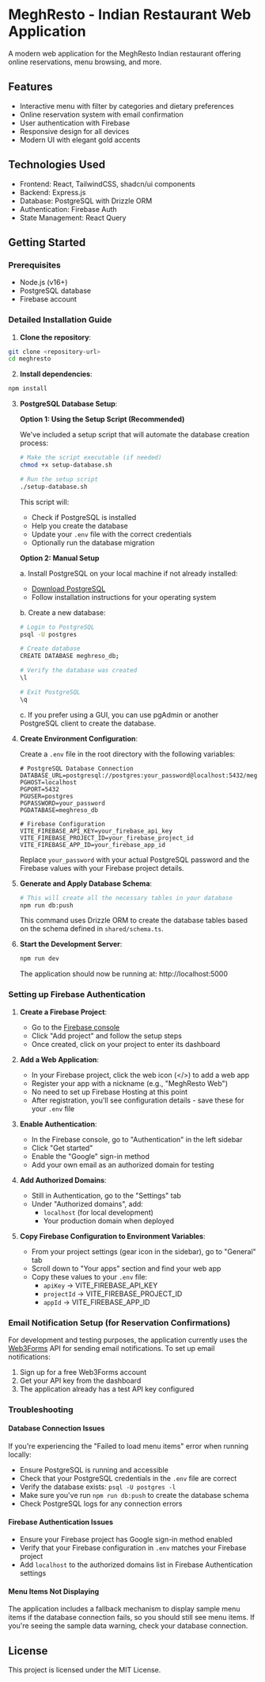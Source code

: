 # MeghResto - Indian Restaurant Web Application

A modern web application for the MeghResto Indian restaurant offering online reservations, menu browsing, and more.

## Features

- Interactive menu with filter by categories and dietary preferences
- Online reservation system with email confirmation
- User authentication with Firebase
- Responsive design for all devices
- Modern UI with elegant gold accents

## Technologies Used

- Frontend: React, TailwindCSS, shadcn/ui components
- Backend: Express.js
- Database: PostgreSQL with Drizzle ORM
- Authentication: Firebase Auth
- State Management: React Query

## Getting Started

### Prerequisites

- Node.js (v16+)
- PostgreSQL database
- Firebase account

### Detailed Installation Guide

1. **Clone the repository**:
```bash
git clone <repository-url>
cd meghresto
```

2. **Install dependencies**:
```bash
npm install
```

3. **PostgreSQL Database Setup**:
   
   **Option 1: Using the Setup Script (Recommended)**
   
   We've included a setup script that will automate the database creation process:
   
   ```bash
   # Make the script executable (if needed)
   chmod +x setup-database.sh
   
   # Run the setup script
   ./setup-database.sh
   ```
   
   This script will:
   - Check if PostgreSQL is installed
   - Help you create the database
   - Update your `.env` file with the correct credentials
   - Optionally run the database migration
   
   **Option 2: Manual Setup**
   
   a. Install PostgreSQL on your local machine if not already installed:
      - [Download PostgreSQL](https://www.postgresql.org/download/)
      - Follow installation instructions for your operating system
   
   b. Create a new database:
   ```bash
   # Login to PostgreSQL
   psql -U postgres
   
   # Create database
   CREATE DATABASE meghreso_db;
   
   # Verify the database was created
   \l
   
   # Exit PostgreSQL
   \q
   ```
   
   c. If you prefer using a GUI, you can use pgAdmin or another PostgreSQL client to create the database.

4. **Create Environment Configuration**:

   Create a `.env` file in the root directory with the following variables:
   ```
   # PostgreSQL Database Connection
   DATABASE_URL=postgresql://postgres:your_password@localhost:5432/meghreso_db
   PGHOST=localhost
   PGPORT=5432
   PGUSER=postgres
   PGPASSWORD=your_password
   PGDATABASE=meghreso_db
   
   # Firebase Configuration
   VITE_FIREBASE_API_KEY=your_firebase_api_key
   VITE_FIREBASE_PROJECT_ID=your_firebase_project_id
   VITE_FIREBASE_APP_ID=your_firebase_app_id
   ```
   
   Replace `your_password` with your actual PostgreSQL password and the Firebase values with your Firebase project details.

5. **Generate and Apply Database Schema**:
   ```bash
   # This will create all the necessary tables in your database
   npm run db:push
   ```
   
   This command uses Drizzle ORM to create the database tables based on the schema defined in `shared/schema.ts`.

6. **Start the Development Server**:
   ```bash
   npm run dev
   ```
   
   The application should now be running at: http://localhost:5000

### Setting up Firebase Authentication

1. **Create a Firebase Project**:
   - Go to the [Firebase console](https://console.firebase.google.com/)
   - Click "Add project" and follow the setup steps
   - Once created, click on your project to enter its dashboard

2. **Add a Web Application**:
   - In your Firebase project, click the web icon (</>) to add a web app
   - Register your app with a nickname (e.g., "MeghResto Web")
   - No need to set up Firebase Hosting at this point
   - After registration, you'll see configuration details - save these for your `.env` file

3. **Enable Authentication**:
   - In the Firebase console, go to "Authentication" in the left sidebar
   - Click "Get started"
   - Enable the "Google" sign-in method
   - Add your own email as an authorized domain for testing
   
4. **Add Authorized Domains**:
   - Still in Authentication, go to the "Settings" tab
   - Under "Authorized domains", add:
     - `localhost` (for local development)
     - Your production domain when deployed

5. **Copy Firebase Configuration to Environment Variables**:
   - From your project settings (gear icon in the sidebar), go to "General" tab
   - Scroll down to "Your apps" section and find your web app
   - Copy these values to your `.env` file:
     - `apiKey` → VITE_FIREBASE_API_KEY
     - `projectId` → VITE_FIREBASE_PROJECT_ID
     - `appId` → VITE_FIREBASE_APP_ID

### Email Notification Setup (for Reservation Confirmations)

For development and testing purposes, the application currently uses the [Web3Forms](https://web3forms.com/) API for sending email notifications. To set up email notifications:

1. Sign up for a free Web3Forms account
2. Get your API key from the dashboard
3. The application already has a test API key configured

### Troubleshooting

#### Database Connection Issues
If you're experiencing the "Failed to load menu items" error when running locally:
- Ensure PostgreSQL is running and accessible
- Check that your PostgreSQL credentials in the `.env` file are correct
- Verify the database exists: `psql -U postgres -l`
- Make sure you've run `npm run db:push` to create the database schema
- Check PostgreSQL logs for any connection errors

#### Firebase Authentication Issues
- Ensure your Firebase project has Google sign-in method enabled
- Verify that your Firebase configuration in `.env` matches your Firebase project
- Add `localhost` to the authorized domains list in Firebase Authentication settings

#### Menu Items Not Displaying
The application includes a fallback mechanism to display sample menu items if the database connection fails, so you should still see menu items. If you're seeing the sample data warning, check your database connection.

## License

This project is licensed under the MIT License.